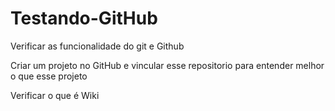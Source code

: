 # Testando-GitHub
Verificar as funcionalidade do git e Github 

Criar um projeto no GitHub e vincular esse repositorio para entender melhor o que esse projeto

Verificar o que é Wiki
